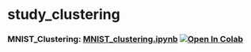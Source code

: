 # study_clustering
### MNIST_Clustering: [MNIST_clustering.ipynb](Blogscrap_MNIST_Clustering.ipynb) [![Open In Colab](https://colab.research.google.com/assets/colab-badge.svg)](https://colab.research.google.com/github/eunahlee-viola/study_clustering/blob/master/Blogscrap_MNIST_Clustering.ipynb)
